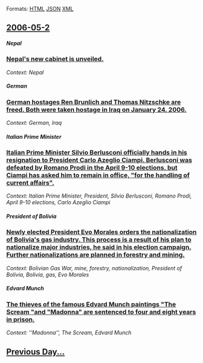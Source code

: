 
Formats: [HTML](2006/05/2/index.html)  [JSON](2006/05/2/index.json)  [XML](2006/05/2/index.xml)  

## [2006-05-2](/news/2006/05/2/index.md)

##### Nepal
### [ Nepal's new cabinet is unveiled. ](/news/2006/05/2/nepal-s-new-cabinet-is-unveiled.md)
_Context: Nepal_

##### German
### [ German hostages Ren Brunlich and Thomas Nitzschke are freed. Both were taken hostage in Iraq on January 24, 2006. ](/news/2006/05/2/german-hostages-rene-braunlich-and-thomas-nitzschke-are-freed-both-were-taken-hostage-in-iraq-on-january-24-2006.md)
_Context: German, Iraq_

##### Italian Prime Minister
### [ Italian Prime Minister Silvio Berlusconi officially hands in his resignation to President Carlo Azeglio Ciampi. Berlusconi was defeated by Romano Prodi in the April 9-10 elections, but Ciampi has asked him to remain in office, "for the handling of current affairs". ](/news/2006/05/2/italian-prime-minister-silvio-berlusconi-officially-hands-in-his-resignation-to-president-carlo-azeglio-ciampi-berlusconi-was-defeated-by.md)
_Context: Italian Prime Minister, President, Silvio Berlusconi, Romano Prodi, April 9-10 elections, Carlo Azeglio Ciampi_

##### President of Bolivia
### [ Newly elected President Evo Morales orders the nationalization of Bolivia's gas industry. This process is a result of his plan to nationalize major industries, he said in his election campaign. Further nationalizations are planned in forestry and mining. ](/news/2006/05/2/newly-elected-president-evo-morales-orders-the-nationalization-of-bolivia-s-gas-industry-this-process-is-a-result-of-his-plan-to-nationali.md)
_Context: Bolivian Gas War, mine, forestry, nationalization, President of Bolivia, Bolivia, gas, Evo Morales_

##### Edvard Munch
### [ The thieves of the famous Edvard Munch paintings "The Scream "and "Madonna" are sentenced to four and eight years in prison. ](/news/2006/05/2/the-thieves-of-the-famous-edvard-munch-paintings-the-scream-and-madonna-are-sentenced-to-four-and-eight-years-in-prison.md)
_Context: ''Madonna'', The Scream, Edvard Munch_

## [Previous Day...](/news/2006/05/1/index.md)

